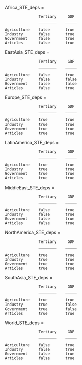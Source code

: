 Africa_STE_deps = 

                   Tertiary     GDP 
                   ________    _____

    Agriculture    false       true 
    Industry       false       true 
    Government     false       true 
    Articles       false       true 


EastAsia_STE_deps = 

                   Tertiary     GDP 
                   ________    _____

    Agriculture    false       true 
    Industry       false       false
    Government     false       false
    Articles       false       true 


Europe_STE_deps = 

                   Tertiary     GDP 
                   ________    _____

    Agriculture    true        true 
    Industry       true        true 
    Government     true        true 
    Articles       true        true 


LatinAmerica_STE_deps = 

                   Tertiary     GDP 
                   ________    _____

    Agriculture    true        true 
    Industry       true        true 
    Government     true        true 
    Articles       true        true 


MiddleEast_STE_deps = 

                   Tertiary     GDP 
                   ________    _____

    Agriculture    false       true 
    Industry       false       true 
    Government     false       true 
    Articles       false       true 


NorthAmerica_STE_deps = 

                   Tertiary     GDP 
                   ________    _____

    Agriculture    true        true 
    Industry       true        true 
    Government     true        true 
    Articles       true        true 


SouthAsia_STE_deps = 

                   Tertiary     GDP 
                   ________    _____

    Agriculture    true        true 
    Industry       true        false
    Government     true        false
    Articles       true        true 


World_STE_deps = 

                   Tertiary     GDP 
                   ________    _____

    Agriculture    false       true 
    Industry       false       true 
    Government     false       true 
    Articles       false       true 